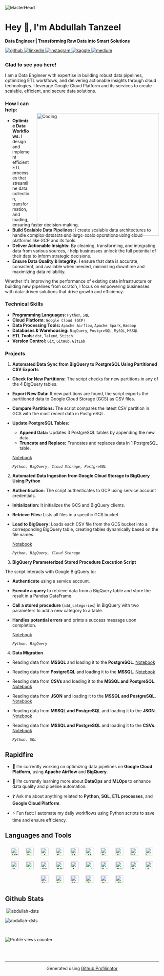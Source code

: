 ![MasterHead](https://static.vecteezy.com/system/resources/previews/001/759/768/non_2x/data-scientist-word-banner-vector.jpg)
# Hey 👋, I'm Abdullah Tanzeel  
**Data Engineer | Transforming Raw Data into Smart Solutions**

<a href="https://github.com/https://github.com/Abdullah-DSTS" target="_blank">
<img src=https://img.shields.io/badge/github-%2324292e.svg?&style=for-the-badge&logo=github&logoColor=white alt=github style="margin-bottom: 5px;" />
</a>
<a href="https://linkedin.com/in/https://www.linkedin.com/in/abdulla-tanzeel-dataengineer-sql-python/" target="_blank">
<img src=https://img.shields.io/badge/linkedin-%231E77B5.svg?&style=for-the-badge&logo=linkedin&logoColor=white alt=linkedin style="margin-bottom: 5px;" />
</a>
<a href="https://instagram.com/https://www.instagram.com/abdulla_tanzeel/" target="_blank">
<img src=https://img.shields.io/badge/instagram-%23000000.svg?&style=for-the-badge&logo=instagram&logoColor=white alt=instagram style="margin-bottom: 5px;" />
</a>
<a href="https://www.kaggle.com/https://www.kaggle.com/abdullahtanzeel" target="_blank">
<img src=https://img.shields.io/badge/kaggle-%2344BAE8.svg?&style=for-the-badge&logo=kaggle&logoColor=white alt=kaggle style="margin-bottom: 5px;" />
</a>
<a href="https://medium.com/https://medium.com/@abdullahtanzeel124" target="_blank">
<img src=https://img.shields.io/badge/medium-%23292929.svg?&style=for-the-badge&logo=medium&logoColor=white alt=medium style="margin-bottom: 5px;" />
</a>  
  



### Glad to see you here!  
I am a Data Engineer with expertise in building robust data pipelines, optimizing ETL workflows, and delivering actionable insights through cloud technologies. I leverage Google Cloud Platform and its services to create scalable, efficient, and secure data solutions.  
  

<img align="right" alt="Coding" width="400" style="padding-left: 20px; position: relative; top: 50px;" src="https://miro.medium.com/v2/resize:fit:900/1*YCrp0Z8mAOe2IUV9XmlEDw.gif">

### How I can help:  
- **Optimize Data Workflows:** I design and implement efficient ETL processes that streamline data collection, transformation, and loading, ensuring faster decision-making.
- **Build Scalable Data Pipelines:** I create scalable data architectures to handle complex datasets and large-scale operations using cloud platforms like GCP and its tools.
- **Deliver Actionable Insights:** By cleaning, transforming, and integrating data from various sources, I help businesses unlock the full potential of their data to inform strategic decisions.
- **Ensure Data Quality & Integrity:** I ensure that data is accurate, consistent, and available when needed, minimizing downtime and maximizing data reliability.

Whether it's improving the performance of existing data infrastructure or building new pipelines from scratch, I focus on empowering businesses with data-driven solutions that drive growth and efficiency.  
  



### Technical Skills  
- **Programming Languages:** `Python`, `SQL`
- **Cloud Platform:** `Google Cloud (GCP)`
- **Data Processing Tools:** `Apache Airflow`, `Apache Spark`, `Hadoop`
- **Databases & Warehousing:** `BigQuery`, `PostgreSQL`, `MySQL`, `MSSQL`
- **ETL Tools:** `dbt`, `Talend`, `Stitch`
- **Version Control:** `Git`, `GitHub`, `GitLab`  
  



### Projects  
1. **Automated Data Sync from BigQuery to PostgreSQL Using Partitioned CSV Exports**
- **Check for New Partitions:** The script checks for new partitions in any of the 4 BigQuery tables.
- **Export New Data:** If new partitions are found, the script exports the partitioned data to Google Cloud Storage (GCS) as CSV files.
- **Compare Partitions:** The script compares the latest CSV partition in GCS with the most recent data in PostgreSQL.
- **Update PostgreSQL Tables:**
  - **Append Data:** Updates 3 PostgreSQL tables by appending the new data.
  - **Truncate and Replace:** Truncates and replaces data in 1 PostgreSQL table.

  [Notebook](https://github.com/your-repo-link)

  *`Python, BigQuery, Cloud Storage, PostgreSQL`*

2. **Automated Data Ingestion from Google Cloud Storage to BigQuery Using Python**
- **Authentication:** The script authenticates to GCP using service account credentials.
- **Initialization:** It initializes the GCS and BigQuery clients.
- **Retrieve Files:** Lists all files in a specific GCS bucket.
- **Load to BigQuery:** Loads each CSV file from the GCS bucket into a corresponding BigQuery table, creating tables dynamically based on the file names.

  [Notebook](https://github.com/your-repo-link)

  *`Python, BigQuery, Cloud Storage`*

3. **BigQuery Parameterized Stored Procedure Execution Script**

 The script interacts with Google BigQuery to:
- **Authenticate** using a service account.
- **Execute a query** to retrieve data from a BigQuery table and store the result in a Pandas DataFrame.
- **Call a stored procedure** (`add_categories`) in BigQuery with two parameters to add a new category to a table.
- **Handles potential errors** and prints a success message upon completion.

  [Notebook](https://github.com/your-repo-link)

  *`Python, BigQuery`*

4. **Data Migration**
- Reading data from **MSSQL** and loading it to the **PostgreSQL**. [Notebook](https://github.com/your-repo-link)
- Reading data from **PostgreSQL** and loading it to the **MSSQL**. [Notebook](https://github.com/your-repo-link)
- Reading data from **CSVs** and loading it to the **MSSQL and PostgreSQL**. [Notebook](https://github.com/your-repo-link)
- Reading data from **JSON** and loading it to the **MSSQL and PostgreSQL**. [Notebook](https://github.com/your-repo-link)
- Reading data from **MSSQL and PostgreSQL** and loading it to the **JSON**. [Notebook](https://github.com/your-repo-link)
- Reading data from **MSSQL and PostgreSQL** and loading it to the **CSVs**. [Notebook](https://github.com/your-repo-link)

  *`Python, SQL`*
  
  



## Rapidfire  


- 🎯 I’m currently working on optimizing data pipelines on **Google Cloud Platform**, using **Apache Airflow** and **BigQuery**.  
  

- 🌱 I’m currently learning more about **DataOps** and **MLOps** to enhance data quality and pipeline automation.  
  

- ❓ Ask me about anything related to **Python**, **SQL**, **ETL processes**, and **Google Cloud Platform**.  
  

- ⚡ Fun fact: I automate my daily workflows using Python scripts to save time and ensure efficiency.  






## Languages and Tools  
<div align="center">  
<a href="https://en.wikipedia.org/wiki/HTML5" target="_blank"><img style="margin: 10px" src="https://profilinator.rishav.dev/skills-assets/html5-original-wordmark.svg" alt="HTML5" height="25" /></a>  
<a href="https://www.cplusplus.com/" target="_blank"><img style="margin: 10px" src="https://profilinator.rishav.dev/skills-assets/cplusplus-original.svg" alt="C++" height="25" /></a>  
<a href="https://aws.amazon.com/" target="_blank"><img style="margin: 10px" src="https://profilinator.rishav.dev/skills-assets/amazonwebservices-original-wordmark.svg" alt="AWS" height="25" /></a>  
<a href="https://www.docker.com/" target="_blank"><img style="margin: 10px" src="https://profilinator.rishav.dev/skills-assets/docker-original-wordmark.svg" alt="Docker" height="25" /></a>  
<a href="https://www.mysql.com/" target="_blank"><img style="margin: 10px" src="https://profilinator.rishav.dev/skills-assets/mysql-original-wordmark.svg" alt="MySQL" height="25" /></a>  
<a href="https://www.mongodb.com/" target="_blank"><img style="margin: 10px" src="https://profilinator.rishav.dev/skills-assets/mongodb-original-wordmark.svg" alt="MongoDB" height="25" /></a>  
<a href="https://www.python.org/" target="_blank"><img style="margin: 10px" src="https://profilinator.rishav.dev/skills-assets/python-original.svg" alt="Python" height="25" /></a>  
<a href="https://kubernetes.io/" target="_blank"><img style="margin: 10px" src="https://profilinator.rishav.dev/skills-assets/kubernetes-icon.svg" alt="Kubernetes" height="25" /></a>  
<a href="https://flask.palletsprojects.com/" target="_blank"><img style="margin: 10px" src="https://profilinator.rishav.dev/skills-assets/flask.png" alt="Flask" height="25" /></a>  
<a href="https://www.linux.org/" target="_blank"><img style="margin: 10px" src="https://profilinator.rishav.dev/skills-assets/linux-original.svg" alt="Linux" height="25" /></a>  
<a href="https://sass-lang.com/" target="_blank"><img style="margin: 10px" src="https://profilinator.rishav.dev/skills-assets/sass-original.svg" alt="Sass" height="25" /></a>  
<a href="https://www.jenkins.io/" target="_blank"><img style="margin: 10px" src="https://profilinator.rishav.dev/skills-assets/jenkins-icon.svg" alt="Jenkins" height="25" /></a>  
<a href="https://github.com/" target="_blank"><img style="margin: 10px" src="https://profilinator.rishav.dev/skills-assets/git-scm-icon.svg" alt="Git" height="25" /></a>  
<a href="https://cloud.google.com/" target="_blank"><img style="margin: 10px" src="https://profilinator.rishav.dev/skills-assets/google_cloud-icon.svg" alt="GCP" height="25" /></a>  
<a href="https://azure.microsoft.com/en-in/" target="_blank"><img style="margin: 10px" src="https://profilinator.rishav.dev/skills-assets/microsoft_azure-icon.svg" alt="Azure" height="25" /></a>  
<a href="https://pytorch.org/" target="_blank"><img style="margin: 10px" src="https://profilinator.rishav.dev/skills-assets/pytorch-icon.svg" alt="pytorch" height="25" /></a>  
<a href="https://www.salesforce.com/in/" target="_blank"><img style="margin: 10px" src="https://profilinator.rishav.dev/skills-assets/salesforce.png" alt="Salesforce" height="25" /></a>  
<a href="https://about.gitlab.com/" target="_blank"><img style="margin: 10px" src="https://profilinator.rishav.dev/skills-assets/gitlab.svg" alt="GitLab" height="25" /></a>  
<a href="https://docs.microsoft.com/en-us/powershell/" target="_blank"><img style="margin: 10px" src="https://profilinator.rishav.dev/skills-assets/powershell.png" alt="PowerShell" height="25" /></a>  
<a href="https://www.tableau.com/" target="_blank"><img style="margin: 10px" src="https://profilinator.rishav.dev/skills-assets/tableau.svg" alt="Tableau" height="25" /></a>  
<a href="https://www.postgresql.org/" target="_blank"><img style="margin: 10px" src="https://profilinator.rishav.dev/skills-assets/postgresql-original-wordmark.svg" alt="PostgreSQL" height="25" /></a>  
<a href="https://kafka.apache.org/" target="_blank"><img style="margin: 10px" src="https://profilinator.rishav.dev/skills-assets/apache_kafka-icon.svg" alt="Kafka" height="25" /></a>  
<a href="https://hadoop.apache.org/" target="_blank"><img style="margin: 10px" src="https://profilinator.rishav.dev/skills-assets/apache_hadoop-icon.svg" alt="Hadoop" height="25" /></a>  
<a href="https://www.terraform.io/" target="_blank"><img style="margin: 10px" src="https://profilinator.rishav.dev/skills-assets/terraformio-icon.svg" alt="Terraform" height="25" /></a>  
<a href="https://keras.io/" target="_blank"><img style="margin: 10px" src="https://profilinator.rishav.dev/skills-assets/keras.png" alt="Keras" height="25" /></a>  
<a href="https://www.r-project.org/" target="_blank"><img style="margin: 10px" src="https://profilinator.rishav.dev/skills-assets/r.svg" alt="R" height="25" /></a>  
</div>  



## Github Stats  

<p>&nbsp;<img align="center" src="https://github-readme-stats.vercel.app/api?username=abdullah-dsts&show_icons=true&locale=en" alt="abdullah-dsts" /></p>

<p><img align="center" src="https://github-readme-streak-stats.herokuapp.com/?user=abdullah-dsts&" alt="abdullah-dsts" /></p>

<br/>  

![Profile views counter](https://komarev.com/ghpvc/?username=Abdullah-DSTS&&style=flat-square)  
  

<br/>  


<br />

----
<div align="center">Generated using <a href="https://profilinator.rishav.dev/" target="_blank">Github Profilinator</a></div>

